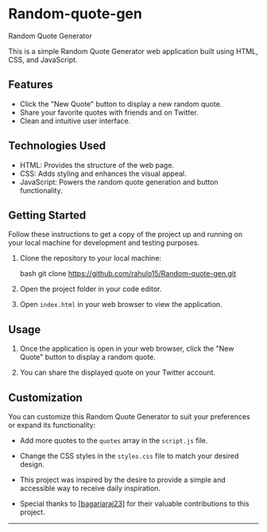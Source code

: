 # Random-quote-gen
Random Quote Generator

This is a simple Random Quote Generator web application built using HTML, CSS, and JavaScript.


## Features

- Click the "New Quote" button to display a new random quote.
- Share your favorite quotes with friends and on Twitter.
- Clean and intuitive user interface.

## Technologies Used

- HTML: Provides the structure of the web page.
- CSS: Adds styling and enhances the visual appeal.
- JavaScript: Powers the random quote generation and button functionality.

## Getting Started

Follow these instructions to get a copy of the project up and running on your local machine for development and testing purposes.

1. Clone the repository to your local machine:

   bash
   git clone https://github.com/rahulo15/Random-quote-gen.git
   

2. Open the project folder in your code editor.

3. Open `index.html` in your web browser to view the application.

## Usage

1. Once the application is open in your web browser, click the "New Quote" button to display a random quote.

2. You can share the displayed quote on your Twitter account.

## Customization

You can customize this Random Quote Generator to suit your preferences or expand its functionality:

- Add more quotes to the `quotes` array in the `script.js` file.
- Change the CSS styles in the `styles.css` file to match your desired design.

- This project was inspired by the desire to provide a simple and accessible way to receive daily inspiration.
- Special thanks to [[bagariaraj23](https://github.com/bagariaraj23)] for their valuable contributions to this project.

---
